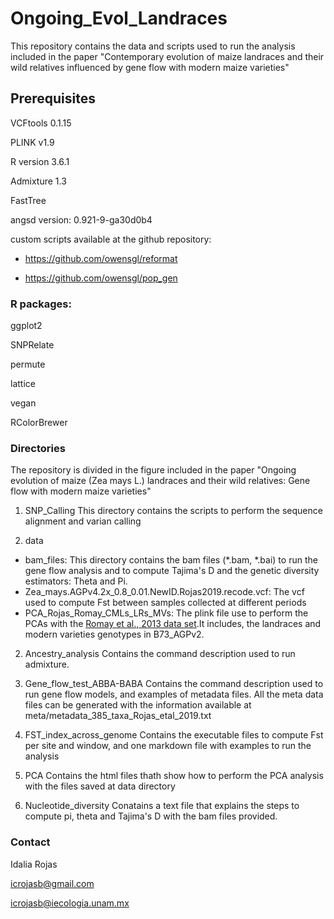 # Ongoing_Evol_Landraces
This repository contains the data and scripts used to  run the analysis included in the paper "Contemporary evolution of maize landraces and their wild relatives influenced by gene flow with modern maize varieties"

## Prerequisites

VCFtools 0.1.15

PLINK v1.9

R version 3.6.1

Admixture 1.3

FastTree

angsd version: 0.921-9-ga30d0b4

custom scripts available at the github repository:

- https://github.com/owensgl/reformat

- https://github.com/owensgl/pop_gen


### R packages:
ggplot2

SNPRelate

permute

lattice

vegan

RColorBrewer

### Directories
The repository is divided in the figure included in the paper "Ongoing evolution of maize (Zea mays L.) landraces and their wild relatives: Gene flow with modern maize varieties"

1) SNP_Calling
This directory contains the scripts to perform the sequence alignment and varian calling

2) data
- bam_files: This directory contains the bam files (*.bam, *.bai) to run the gene flow analysis and to compute Tajima's D and the genetic diversity estimators: Theta and Pi.
- Zea_mays.AGPv4.2x_0.8_0.01.NewID.Rojas2019.recode.vcf: The vcf  used to compute Fst between samples collected at different periods
- PCA_Rojas_Romay_CMLs_LRs_MVs: The plink file use to perform the PCAs with the [Romay et al., 2013 data set](https://genomebiology.biomedcentral.com/articles/10.1186/gb-2013-14-6-r55).It includes, the landraces and modern varieties genotypes in B73_AGPv2.

2) Ancestry_analysis
Contains the command description used to run admixture.

3) Gene_flow_test_ABBA-BABA
Contains the command description used to run gene flow models, and examples of metadata files. All the meta data files can be generated with the information available at meta/metadata_385_taxa_Rojas_etal_2019.txt

4) FST_index_across_genome
Contains the executable files to compute Fst per site and window, and one markdown file with examples to run the analysis

5) PCA
Contains the html files thath show how to perform the PCA analysis with the files saved at data directory

6) Nucleotide_diversity
Conatains a text file that explains the steps to compute pi, theta and Tajima's D with the bam files provided.



### Contact
Idalia Rojas

icrojasb@gmail.com

icrojasb@iecologia.unam.mx
